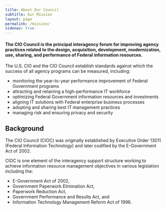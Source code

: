 ```yaml
---
title: About Our Council
subtitle: Our Mission
layout: page
permalink: /mission/
sidenav: true
---
```


#### The CIO Council is the principal interagency forum for improving agency practices related to the design, acquisition, development, modernization, use, sharing, and performance of Federal information resources. ####

The U.S. CIO and the CIO Council establish standards against which the success of all agency programs can be measured, including:

* monitoring the year-to-year performance improvement of Federal Government programs
* attracting and retaining a high-performance IT workforce
* optimizing Federal Government information resources and investments
* aligning IT solutions with Federal enterprise business processes
* adopting and sharing best IT management practices
* managing risk and ensuring privacy and security

## Background

The CIO Council (CIOC) was originally established by Executive Order 13011 (Federal Information Technology) and later codified by the E-Government Act of 2002.

CIOC is one element of the interagency support structure working to achieve information resource management objectives  in various legislation including the:

* E-Government Act of 2002,
* Government Paperwork Elimination Act,
* Paperwork Reduction Act,
* Government Performance and Results Act, and
* Information Technology Management Reform Act of 1996.
